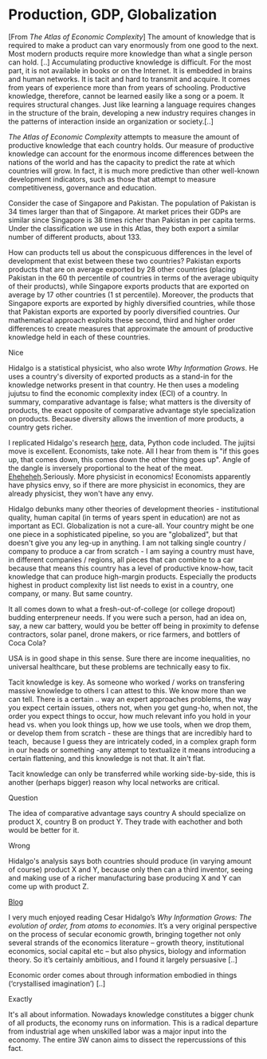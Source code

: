 # Production, GDP, Globalization

[From *The Atlas of Economic Complexity*] The amount of knowledge that
is required to make a product can vary enormously from one good to the
next. Most modern products require more knowledge than what a single
person can hold. [..] Accumulating productive knowledge is
difficult. For the most part, it is not available in books or on the
Internet. It is embedded in brains and human networks. It is tacit and
hard to transmit and acquire. It comes from years of experience more
than from years of schooling. Productive knowledge, therefore, cannot
be learned easily like a song or a poem. It requires structural
changes. Just like learning a language requires changes in the
structure of the brain, developing a new industry requires changes in
the patterns of interaction inside an organization or society.[..]

*The Atlas of Economic Complexity* attempts to measure the amount of
productive knowledge that each country holds. Our measure of
productive knowledge can account for the enormous income differences
between the nations of the world and has the capacity to predict the
rate at which countries will grow. In fact, it is much more predictive
than other well-known development indicators, such as those that
attempt to measure competitiveness, governance and education.

Consider the case of Singapore and Pakistan. The population of
Pakistan is 34 times larger than that of Singapore. At market prices
their GDPs are similar since Singapore is 38 times richer than
Pakistan in per capita terms. Under the classification we use in this
Atlas, they both export a similar number of different products, about
133.

How can products tell us about the conspicuous differences in the
level of development that exist between these two countries?  Pakistan
exports products that are on average exported by 28 other countries
(placing Pakistan in the 60 th percentile of countries in terms of the
average ubiquity of their products), while Singapore exports products
that are exported on average by 17 other countries (1 st
percentile). Moreover, the products that Singapore exports are
exported by highly diversified countries, while those that Pakistan
exports are exported by poorly diversified countries. Our mathematical
approach exploits these second, third and higher order differences to
create measures that approximate the amount of productive knowledge
held in each of these countries.

Nice

Hidalgo is a statistical physicist, who also wrote *Why Information
Grows*. He uses a country's diversity of exported products as a
stand-in for the knowledge networks present in that country. He then
uses a modeling jujutsu to find the economic complexity index (ECI) of
a country. In summary, comparative advantage is false; what matters is
the diversity of products, the exact opposite of comparative advantage
style specialization on products. Because diversity allows the
invention of more products, a country gets richer.

I replicated Hidalgo's research
[here](https://www.dropbox.com/s/1n3hu9cpzu71z37/hidalgo.zip?dl=1),
data, Python code included. The jujitsi move is excellent. Economists,
take note. All I hear from them is "if this goes up, that comes down,
this comes down the other thing goes up". Angle of the dangle is
inversely proportional to the heat of the
meat. [Eheheheh](https://youtu.be/F3NtIgunIc4?t=52).Seriously. More
physicist in economics! Economists apparently have physics envy, so if
there are more physicist in economics, they are already physicist,
they won't have any envy.

Hidalgo debunks many other theories of development theories -
institutional quality, human capital (in terms of years spent in
education) are not as important as ECI. Globalization is not a
cure-all. Your country might be one one piece in a sophisticated
pipeline, so you are "globalized", but that doesn't give you any
leg-up in anything. I am not talking single country / company to
produce a car from scratch - I am saying a country must have, in
different companies / regions, all pieces that can combine to a car
because that means this country has a level of productive know-how,
tacit knowledge that can produce high-margin products. Especially the
products highest in product complexity list list needs to exist in a
country, one company, or many. But same country.

It all comes down to what a fresh-out-of-college (or college dropout)
budding enterpreneur needs. If you were such a person, had an idea on,
say, a new car battery, would you be better off being in proximity to
defense contractors, solar panel, drone makers, or rice farmers, and
bottlers of Coca Cola?

USA is in good shape in this sense. Sure there are income
inequalities, no universal healthcare, but these problems are
technically easy to fix.

Tacit knowledge is key. As someone who worked / works on transfering
massive knowledge to others I can attest to this. We know more than we
can tell. There is a certain .. way an expert approaches problems, the
way you expect certain issues, others not, when you get gung-ho, when
not, the order you expect things to occur, how much relevant info you
hold in your head vs. when you look things up, how we use tools, when
we drop them, or develop them from scratch - these are things that are
incredibly hard to teach,  because I guess they are intricately coded,
in a complex graph form in our heads or something -any attempt to
textualize it means introducing a certain flattening, and this
knowledge is not that. It ain't flat.

Tacit knowledge can only be transferred while working side-by-side,
this is another (perhaps bigger) reason why local networks are
critical.

Question

The idea of comparative advantage says country A should specialize on
product X, country B on product Y. They trade with eachother and both
would be better for it.

Wrong

Hidalgo's analysis says both countries should produce (in varying
amount of course) product X and Y, because only then can a third
inventor, seeing and making use of a richer manufacturing base
producing X and Y can come up with product Z.

[Blog](http://www.enlightenmenteconomics.com/blog/index.php/2015/06/the-information-economy/)

I very much enjoyed reading Cesar Hidalgo’s *Why Information Grows:
The evolution of order, from atoms to economies*. It’s a very original
perspective on the process of secular economic growth, bringing
together not only several strands of the economics literature – growth
theory, institutional economics, social capital etc – but also
physics, biology and information theory. So it’s certainly ambitious,
and I found it largely persuasive [..]

Economic order comes about through information embodied in things
(‘crystallised imagination’) [..]

Exactly

It's all about information. Nowadays knowledge constitutes a bigger
chunk of all products, the economy runs on information. This is a
radical departure from industrial age when unskilled labor was a major
input into the economy. The entire 3W canon aims to dissect the
repercussions of this fact.









